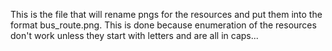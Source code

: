 This is the file that will rename pngs for the resources and put them into the format bus_route.png. This is done because enumeration of the resources don't work unless they start with letters and are all in caps...